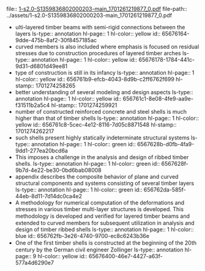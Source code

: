 file:: [1-s2.0-S1359836802000203-main_1701261219877_0.pdf](../assets/1-s2.0-S1359836802000203-main_1701261219877_0.pdf)
file-path:: ../assets/1-s2.0-S1359836802000203-main_1701261219877_0.pdf

- ulti-layered timber beams with semi-rigid connections between the layers
  ls-type:: annotation
  hl-page:: 1
  hl-color:: yellow
  id:: 65676164-9dde-475b-8af2-30f8457185ac
- curved members is also included where emphasis is focused on residual stresses due to construction procedures of layered timber arches
  ls-type:: annotation
  hl-page:: 1
  hl-color:: yellow
  id:: 65676178-1784-441c-9d31-d6801d49ee81
- type of construction is still in its infancy 
  ls-type:: annotation
  hl-page:: 1
  hl-color:: yellow
  id:: 656761b9-efcb-4043-8d9b-c2ff6762f699
  hl-stamp:: 1701274258265
- better understanding of several modeling and design aspects
  ls-type:: annotation
  hl-page:: 1
  hl-color:: yellow
  id:: 656761c1-8e08-4fe9-aa9e-f31511b2a5c4
  hl-stamp:: 1701274259921
- number of constructed reinforced concrete and steel shells is much higher than that of timber shells
  ls-type:: annotation
  hl-page:: 1
  hl-color:: yellow
  id:: 656761c8-5cec-4e12-8116-7d05c8871548
  hl-stamp:: 1701274262217
- such shells present highly statically indeterminate structural systems
  ls-type:: annotation
  hl-page:: 1
  hl-color:: green
  id:: 6567628b-d0fb-4fa9-9dd1-277ea20bcd6a
- This imposes a challenge in the analysis and design of ribbed timber shells.
  ls-type:: annotation
  hl-page:: 1
  hl-color:: green
  id:: 6567628f-9b7d-4e22-be30-0bd6bab08008
- appendix describes the composite behavior of plane and curved structural components and systems consisting of several timber layers
  ls-type:: annotation
  hl-page:: 1
  hl-color:: green
  id:: 656762da-585f-44eb-8d11-7d14dc0ca4e2
- A methodology for numerical computation of the deformations and stresses in various timber multi-layer structures is developed. This methodology is developed and veriﬁed for layered timber beams and extended to curved members for subsequent utilization in analysis and design of timber ribbed shells
  ls-type:: annotation
  hl-page:: 1
  hl-color:: blue
  id:: 656762fb-3e26-4740-9700-ec8c6243b36e
- One of the ﬁrst timber shells is constructed at the beginning of the 20th century by the German civil engineer Zollinger
  ls-type:: annotation
  hl-page:: 9
  hl-color:: yellow
  id:: 65676400-46e7-4427-a63f-577a4d6290e7